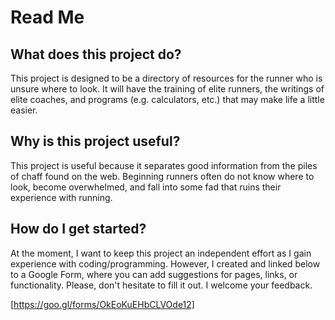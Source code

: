# Read Me

## What does this project do?
This project is designed to be a directory of resources for the runner who is unsure where to look.  It will have the training of elite runners, the writings of elite coaches, and programs (e.g. calculators, etc.) that may make life a little easier.

## Why is this project useful?
This project is useful because it separates good information from the piles of chaff found on the web.  Beginning runners often do not know where to look, become overwhelmed, and fall into some fad that ruins their experience with running.

## How do I get started?
At the moment, I want to keep this project an independent effort as I gain experience with coding/programming.  However, I created and linked below to a Google Form, where you can add suggestions for pages, links, or functionality.  Please, don't hesitate to fill it out.  I welcome your feedback.

[https://goo.gl/forms/OkEoKuEHbCLVOde12]
